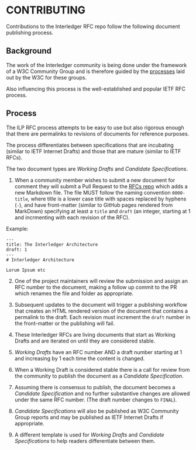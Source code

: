 # CONTRIBUTING

Contributions to the Interledger RFC repo follow the following document publishing process.

## Background

The work of the Interledger community is being done under the framework of a W3C Community Group and is therefore guided by the [processes](https://www.w3.org/community/about/agreements/) laid out by the W3C for these groups.

Also influencing this process is the well-established and popular IETF RFC process. 

## Process

The ILP RFC process attempts to be easy to use but also rigorous enough that there are permalinks to revisions of documents for reference purposes.

The process differentiates between specifications that are incubating (similar to IETF Internet Drafts) and those that are mature (similar to IETF RFCs).

The two document types are *Working Drafts* and *Candidate Specifications*.

1. When a community member wishes to submit a new document for comment they will submit a Pull Request to the [RFCs repo](https://github.com/interledger/rfcs/) which adds a new Markdown file. The file MUST follow the naming convention `0000-title`, where title is a lower case title with spaces replaced by hyphens (`-`), and have front-matter (similar to GitHub pages rendered from MarkDown) specifying at least a `title` and `draft` (an integer, starting at 1 and incrmenting with each revision of the RFC).

Example:
```
---
title: The Interledger Architecture
draft: 1
---
# Interledger Architecture

Lorum Ipsum etc
```

2. One of the project maintainers will review the submission and assign an RFC number to the document, making a follow up commit to the PR which renames the file and folder as appropriate.

3. Subsequent updates to the document will trigger a publishing workflow that creates an HTML rendered version of the document that contains a permalink to the draft. Each revision must increment the `draft` number in the front-matter or the publishing will fail. 

4. These Interledger RFCs are living documents that start as Working Drafts and are iterated on until they are considered stable.

5. *Working Drafts* have an RFC number AND a draft number starting at 1 and increasing by 1 each time the content is changed.

6. When a Working Draft is considered stable there is a call for review from the community to publish the document as a *Candidate Specification*.

7. Assuming there is consensus to publish, the document becomes a *Candidate Specification* and no further substantive changes are allowed under the same RFC number. (The draft number changes to `FINAL`).

8. *Candidate Specifications* will also be published as W3C Community Group reports and may be published as IETF Internet Drafts if appropriate.

9. A different template is used for *Working Drafts* and *Candidate Specifications* to help readers differentiate between them.
